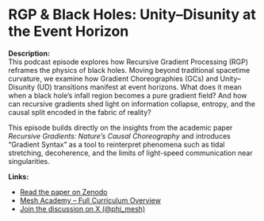 # RGP & Black Holes: Unity–Disunity at the Event Horizon

**Description:**  
This podcast episode explores how Recursive Gradient Processing (RGP) reframes the physics of black holes. Moving beyond traditional spacetime curvature, we examine how Gradient Choreographies (GCs) and Unity–Disunity (UD) transitions manifest at event horizons. What does it mean when a black hole’s infall region becomes a pure gradient field? And how can recursive gradients shed light on information collapse, entropy, and the causal split encoded in the fabric of reality?

This episode builds directly on the insights from the academic paper *Recursive Gradients: Nature’s Causal Choreography* and introduces “Gradient Syntax” as a tool to reinterpret phenomena such as tidal stretching, decoherence, and the limits of light-speed communication near singularities.

**Links:**
- [Read the paper on Zenodo](https://doi.org/10.5281/zenodo.15614775)
- [Mesh Academy – Full Curriculum Overview](notebooklm_index.yml)
- [Join the discussion on X (@phi_mesh)](https://x.com/phi_mesh)
